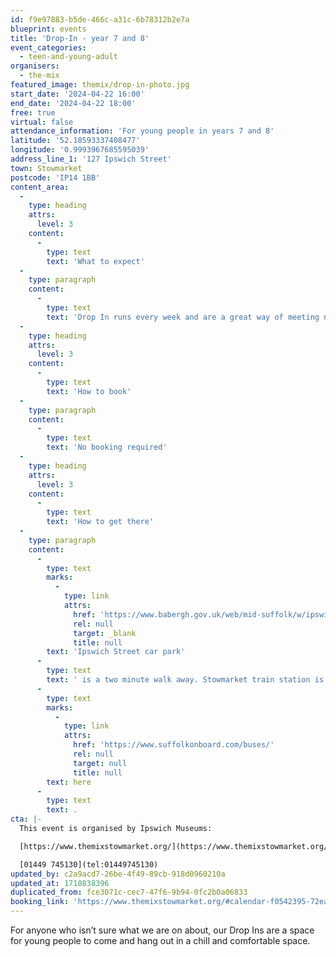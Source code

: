 ```yaml
---
id: f9e97883-b5de-466c-a31c-6b78312b2e7a
blueprint: events
title: 'Drop-In - year 7 and 8'
event_categories:
  - teen-and-young-adult
organisers:
  - the-mix
featured_image: themix/drop-in-photo.jpg
start_date: '2024-04-22 16:00'
end_date: '2024-04-22 18:00'
free: true
virtual: false
attendance_information: 'For young people in years 7 and 8'
latitude: '52.18593337408477'
longitude: '0.9993967685595039'
address_line_1: '127 Ipswich Street'
town: Stowmarket
postcode: 'IP14 1BB'
content_area:
  -
    type: heading
    attrs:
      level: 3
    content:
      -
        type: text
        text: 'What to expect'
  -
    type: paragraph
    content:
      -
        type: text
        text: 'Drop In runs every week and are a great way of meeting new friends and finding new passions.'
  -
    type: heading
    attrs:
      level: 3
    content:
      -
        type: text
        text: 'How to book'
  -
    type: paragraph
    content:
      -
        type: text
        text: 'No booking required'
  -
    type: heading
    attrs:
      level: 3
    content:
      -
        type: text
        text: 'How to get there'
  -
    type: paragraph
    content:
      -
        type: text
        marks:
          -
            type: link
            attrs:
              href: 'https://www.babergh.gov.uk/web/mid-suffolk/w/ipswich-street-car-park-1'
              rel: null
              target: _blank
              title: null
        text: 'Ipswich Street car park'
      -
        type: text
        text: ' is a two minute walk away. Stowmarket train station is a ten minute walk away. The nearest bus stop is one minute walk away, see the latest bus timetables '
      -
        type: text
        marks:
          -
            type: link
            attrs:
              href: 'https://www.suffolkonboard.com/buses/'
              rel: null
              target: null
              title: null
        text: here
      -
        type: text
        text: .
cta: |-
  This event is organised by Ipswich Museums:

  [https://www.themixstowmarket.org/](https://www.themixstowmarket.org/) 

  [01449 745130](tel:01449745130)
updated_by: c2a9acd7-26be-4f49-89cb-918d0960210a
updated_at: 1710838396
duplicated_from: fce3071c-cec7-47f6-9b94-0fc2b0a06833
booking_link: 'https://www.themixstowmarket.org/#calendar-f0542395-72ea-4bf6-8c39-c82dfc414127-event-lsnckzq1-1713798000'
---
```

For anyone who isn’t sure what we are on about, our Drop Ins are a space for young people to come and hang out in a chill and comfortable space.